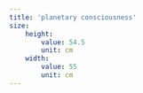 ```yaml
---
title: 'planetary consciousness'
size:
    height:
        value: 54.5
        unit: cm
    width:
        value: 55
        unit: cm
---
```


